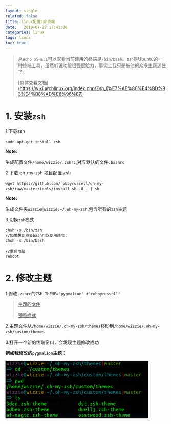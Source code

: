 ```yaml
---
layout: single
related: false
title: linux配置zsh终端
date:   2019-07-27 17:41:06
categories: linux
tags: linux
toc: true
---
```


> 从`echo $SHELL`可以查看当前使用的终端是`/bin/bash`。`zsh`是Ubuntu的一种终端工具，虽然听说功能很强很给力，事实上我只是被他的众多主题迷住了。  
> 
> [具体查看文档](https://wiki.archlinux.org/index.php/Zsh_(%E7%AE%80%E4%BD%93%E4%B8%AD%E6%96%87)

# 1. 安装`zsh`

1.下载zsh

`sudo apt-get install zsh`

__Note:__

生成配置文件`/home/wizzie/.zshrc`,对应默认的文件`.bashrc`

2.下载 oh-my-zsh 项目配置 zsh

`wget https://github.com/robbyrussell/oh-my-zsh/raw/master/tools/install.sh -O - | sh`

__Note:__

生成文件夹`wizzie@wizzie:~/.oh-my-zsh`,包含所有的`zsh`主题

3.切换`zsh`模式

```shell
chsh -s /bin/zsh
//如果想切换会bash可以使用命令：
chsh -s /bin/bash

//重启电脑
reboot
```

# 2. 修改主题

1.修改`.zshrc`的`ZSH_THEME="pygmalion" #"robbyrussell"`

> [主题的文件](https://github.com/robbyrussell/oh-my-zsh/tree/master/themes/)  
> 
> [预览样式](https://github.com/robbyrussell/oh-my-zsh/wiki/Themes)

2.主题文件从`/home/wizzie/.oh-my-zsh/themes`移动到`/home/wizzie/.oh-my-zsh/custom/themes`

3.打开一个新的终端窗口，会发现主题修改成功

__例如我修改的`pygmalion`主题：__

![pygmalion主题](../../assets/post/2019/2019-07-27-linux-zsh-md/zshtheme.png)
